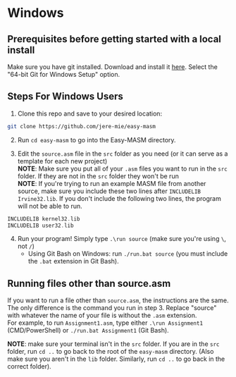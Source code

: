 # Windows

## Prerequisites before getting started with a local install

Make sure you have git installed. Download and install it [here](https://git-scm.com/download/win). Select the "64-bit Git for Windows Setup" option.

## Steps For Windows Users

1. Clone this repo and save to your desired location:

```bash
git clone https://github.com/jere-mie/easy-masm
```

2. Run `cd easy-masm` to go into the Easy-MASM directory.

3. Edit the `source.asm` file in the `src` folder as you need (or it can serve as a template for each new project) \
**NOTE**: Make sure you put all of your `.asm` files you want to run in the `src` folder. If they are not in the `src` folder they won't be run \
**NOTE**: If you're trying to run an example MASM file from another source, make sure you include these two lines after `INCLUDELIB Irvine32.lib`. If you don't include the following two lines, the program will not be able to run.

```asm
INCLUDELIB kernel32.lib
INCLUDELIB user32.lib
```

4. Run your program! Simply type `.\run source` (make sure you're using `\`, not `/`)
	- Using Git Bash on Windows: run `./run.bat source` (you must include the `.bat` extension in Git Bash).

## Running files other than source.asm

If you want to run a file other than `source.asm`, the instructions are the same. The only difference is the command you run in step 3. Replace "source" with whatever the name of your file is without the `.asm` extension.  
For example, to run `Assignment1.asm`, type either `.\run Assignment1` (CMD/PowerShell) or `./run.bat Assignment1` (Git Bash).

**NOTE**: make sure your terminal isn't in the `src` folder. If you are in the `src` folder, run `cd ..` to go back to the root of the `easy-masm` directory. (Also make sure you aren't in the `lib` folder. Similarly, run `cd ..` to go back in the correct folder).
